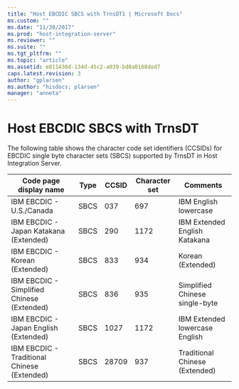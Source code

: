 ```yaml
---
title: "Host EBCDIC SBCS with TrnsDT1 | Microsoft Docs"
ms.custom: ""
ms.date: "11/30/2017"
ms.prod: "host-integration-server"
ms.reviewer: ""
ms.suite: ""
ms.tgt_pltfrm: ""
ms.topic: "article"
ms.assetid: e811436d-134d-45c2-a039-bd8a0168ded7
caps.latest.revision: 3
author: "gplarsen"
ms.author: "hisdocs; plarsen"
manager: "anneta"
---
```

# Host EBCDIC SBCS with TrnsDT
The following table shows the character code set identifiers (CCSIDs) for EBCDIC single byte character sets (SBCS) supported by TrnsDT in Host Integration Server.  


|           Code page display name            | Type | CCSID | Character set |            Comments            |
|---------------------------------------------|------|-------|---------------|--------------------------------|
|          IBM EBCDIC - U.S./Canada           | SBCS |  037  |      697      |     IBM English lowercase      |
|   IBM EBCDIC - Japan Katakana (Extended)    | SBCS |  290  |     1172      | IBM Extended English Katakana  |
|       IBM EBCDIC - Korean (Extended)        | SBCS |  833  |      934      |       Korean (Extended)        |
| IBM EBCDIC - Simplified Chinese (Extended)  | SBCS |  836  |      935      | Simplified Chinese single-byte |
|    IBM EBCDIC - Japan English (Extended)    | SBCS | 1027  |     1172      | IBM Extended lowercase English |
| IBM EBCDIC - Traditional Chinese (Extended) | SBCS | 28709 |      937      | Traditional Chinese (Extended) |

